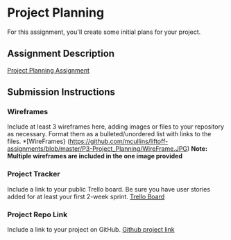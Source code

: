 # Project Planning
For this assignment, you'll create some initial plans for your project.

## Assignment Description
[Project Planning Assignment](https://education.launchcode.org/liftoff/modules/assignments/project-planning)

## Submission Instructions

### Wireframes

Include at least 3 wireframes here, adding images or files to your repository as necessary. Format them as a bulleted/unordered list with links to the files.
*[WireFrames} (https://github.com/mcullins/liftoff-assignments/blob/master/P3-Project_Planning/WireFrame.JPG)
**Note: Multiple wireframes are included in the one image provided**

### Project Tracker

Include a link to your public Trello board. Be sure you have user stories added for at least your first 2-week sprint.
[Trello Board](https://trello.com/b/o910BQyV/cycling-project)

### Project Repo Link

Include a link to your project on GitHub.
[Github project link](https://github.com/mcullins/cycling-report)
